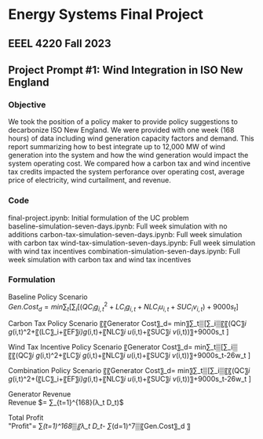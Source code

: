 # Energy Systems Final Project
## EEEL 4220 Fall 2023 
## Project Prompt \#1: Wind Integration in ISO New England

### Objective
We took the position of a policy maker to provide policy suggestions to decarbonize ISO New England. We were provided with one week (168 hours) of data including wind generation capacity factors and demand. This report summarizing how to best integrate up to 12,000 MW of wind generation into the system and how the wind generation would impact the system operating cost. We compared how a carbon tax and wind incentive tax credits impacted the system perforance over operating cost, average price of electricity, wind curtailment, and revenue. 

### Code
final-project.ipynb: Initial formulation of the UC problem   
baseline-simulation-seven-days.ipynb: Full week simulation with no additions
carbon-tax-simulation-seven-days.ipynb: Full week simulation with carbon tax
wind-tax-simulation-seven-days.ipynb: Full week simulation with wind tax incentives
combination-simulation-seven-days.ipynb: Full week simulation with carbon tax and wind tax incentives

### Formulation 

Baseline Policy Scenario  
$Gen. Cost_d  = min⁡∑_t[∑_i[(QC_i g_{i,t}^2+LC_i g_{i,t} +NLC_i u_{i,t}+SUC_i v_{i,t})+9000s_t]$ 

Carbon Tax Policy Scenario
〖〖Generator Cost〗_d= min〗⁡∑_t▒[∑_i▒〖〖(QC〗_i g_(i,t)^2+〖(LC〗_i+〖EF〗_i)g_(i,t)+〖NLC〗_i u_(i,t)+〖SUC〗_i v_(i,t))〗+9000s_t ] 

Wind Tax Incentive Policy Scenario
〖Generator Cost〗_d=  min⁡∑_t▒[∑_i▒〖〖(QC〗_i g_(i,t)^2+〖LC〗_i g_(i,t)+〖NLC〗_i u_(i,t)+〖SUC〗_i v_(i,t))〗+9000s_t-26w_t ] 

Combination Policy Scenario
〖〖Generator Cost〗_d= min〗⁡∑_t▒[∑_i▒〖〖(QC〗_i g_(i,t)^2+(〖LC〗_i+〖EF〗_i)g_(i,t)+〖NLC〗_i u_(i,t)+〖SUC〗_i v_(i,t))〗+9000s_t-26w_t ] 

Generator Revenue  
Revenue $= ∑_{t=1}^{168}(λ_t D_t)$  

Total Profit  
"Profit"= ∑_(t=1)^168▒〖λ_t D_t- ∑_(d=1)^7▒〖Gen.Cost〗_d 〗

